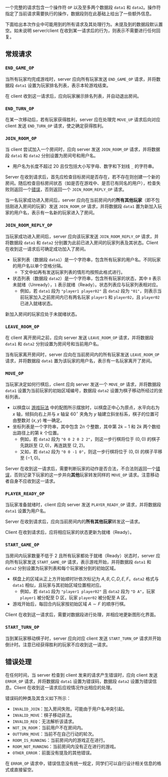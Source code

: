 一个完整的请求包含一个操作符 `OP` 以及至多两个数据段 `data1` 和 `data2`。操作符指定了当前请求需要执行的操作，数据段则在此基础上给出了一些额外信息。

下面给出本次作业中可能用到的所有请求及其处理行为。未提及到的数据段默认置空。如未说明 server/client 在收到某一请求后的行为，则表示不需要进行任何回复。

## 常规请求

### `END_GAME_OP`

当所有玩家均完成游戏时，server 应向所有玩家发送 `END_GAME_OP` 请求，并将数据段 `data1` 设置为玩家排名列表，表示本轮游戏结束。

在 client 收到这一请求后，应向玩家展示排名列表，并自动退出房间。

### `END_TURN_OP`

在某一次移动后，若有玩家获得胜利，server 应在处理完 `MOVE_UP` 请求后向对应 client 发送 `END_TURN_OP` 请求，使之确定获得胜利。

### `JOIN_ROOM_OP`

当 client 尝试加入一个房间时，应向 server 发送 `JOIN_ROOM_OP` 请求，并将数据段 `data1` 和 `data2` 分别设置为房间号和用户名。

+ 用户名为长度不超过 $20$ 且仅包括大小写字母、数字和下划线 `_` 的字符串。

Server 在收到请求后，首先应检查目标房间是否存在，若不存在则创建一个新的房间。随后检查目标房间状态（如是否在游戏中、是否已有同名的用户），检查失败则返回一个[错误](#_2)，否则返回一个 `JOIN_ROOM_REPLY_OP` 请求。

当一名玩家成功进入房间后，server 应向在当前房间内的**所有其他玩家**（即不包括刚进入房间的玩家）发送 `JOIN_ROOM_OP` 请求，并将数据段 `data1` 置为新加入玩家的用户名，表示有一名新的玩家进入了房间。

### `JOIN_ROOM_REPLY_OP`

当玩家成功进入房间后，server 应向该玩家发送 `JOIN_ROOM_REPLY_OP` 请求，并将数据段 `data1` 和 `data2` 分别置为此前已进入房间的玩家列表及其状态。Client 在收到这一请求后可确定成功加入了房间。

+ 玩家列表（数据段 `data1`）是一个字符串，包含所有玩家的用户名。不同玩家的用户名以单个空格分隔。
	+ 下文中如再有发送玩家列表的情形均按照此格式进行。
+ 状态列表（数据段 `data2`）是一个字符串，包含所有玩家的状态，其中 `0` 表示未就绪（Unready），`1` 表示就绪（Ready）。状态列表应与玩家列表相对应。
	+ 例如，若 `data1` 段为 `"player1 player02"` 且 `data2` 段为 `"01"`，则表示当前玩家加入之前房间内已有两名玩家 `player1` 和 `player02`，且 `player02` 已进入就绪状态。

新加入房间的玩家应处于未就绪状态。

### `LEAVE_ROOM_OP`

在 client 离开房间之前，应向 server 发送 `LEAVE_ROOM_OP` 请求，并将数据段 `data1` 和 `data2` 分别设置为房间号和当前用户名。

当有玩家离开房间时，server 应向在当前房间内的所有玩家发送 `LEAVE_ROOM_OP` 请求，并将数据段 `data1` 置为该玩家的用户名，表示有一名玩家离开了房间。

### `MOVE_OP`

当玩家决定如何行棋后，client 应向 server 发送一个 `MOVE_OP` 请求，并将数据段 `data1` 设置为当前玩家的初始区域编号，数据段 `data2` 设置为棋子移动所经过的坐标列表。

+ 以棋盘以 [游戏玩法](./inst-introduction.md) 中的配图所示摆放时，以棋盘正中心为原点，水平向右为 $x$ 轴，倾斜向右上并与 $x$ 轴呈 $60 ^\circ$ 夹角为 $y$ 轴建立斜坐标系，棋子的位置可由整数对 $(x, y)$ 唯一确定。
+ 坐标列表是一个字符串，其中包含 $2n$ 个整数，其中第 $2k - 1$ 和 $2k$ 两个数给出路径上的第 $k$ 个位置。
	+ 例如，若 `data2` 段为 `"0 0 2 0 2 2"`，则这一步行棋将位于 $(0, 0)$ 的棋子先跳跃至 $(2, 0)$，再连跳至 $(2, 2)$。
	+ 又如，若 `data2` 段为 `"0 0 -1 0"`，则这一步行棋将位于 $(0, 0)$ 的棋子平移至 $(-1, 0)$。

Server 在收到这一请求后，需要判断玩家的动作是否合法，不合法则返回一个[错误](#_2)，否则记录下玩家的这一步并向**其他**玩家转发同样的 `MOVE_OP` 请求。注意移动者自身不应收到这一请求。

### `PLAYER_READY_OP`

当玩家准备就绪时，client 应向 server 发送 `PLAYER_READY_OP` 请求，并将数据段 `data1` 设置为用户名。

Server 在收到请求后，应向当前房间内的**所有其他玩家**转发这一请求。

Client 在收到请求后，应将相应玩家的状态更新为就绪（Ready）。

### `START_GAME_OP`

当房间内玩家数量不低于 $2$ 且所有玩家都处于就绪（Ready）状态时，server 应向所有玩家发送 `START_GAME_OP` 请求，表示游戏开始，并将数据段 `data1` 和 `data2` 分别设置为玩家列表和每个玩家被分到的初始区域。

+ 棋盘上的区域从正上方开始顺时针依次标记为 $A, B, C, D, E,  F$。`data2` 格式与 `data1` 相似，且玩家与其初始区域位置相对应。
	+ 例如，若 `data1` 段为 `"player1 player02"` 且 `data2` 段为 `"D A"`，玩家 `player1` 被分配至 D 区，玩家 `player02` 被分配至 A 区。
+ 游戏开始后，每回合内玩家按初始区域 $A \sim F$ 的顺序行棋。

Client 在收到这一请求后，需要对数据段进行处理，并相应地更新图形化界面。

### `START_TURN_OP`

当到某玩家移动棋子时，server 应向对应 client 发送 `START_TURN_OP` 请求并开始倒计时。注意已经获得胜利的玩家不应收到这一请求。

## 错误处理

在任何时间，当 server 检查到 client 发来的请求产生错误时，应向 client 发送 `ERROR_OP` 请求，并将数据段 `data1` 设置为错误码，数据段 `data2` 设置为错误信息。Client 在收到这一请求后应视情况作出相应的处理。

错误码的种类及其含义如下所示：

+ `INVALID_JOIN`：加入房间失败。可能由于用户名冲突引起。
+ `INVALID_MOVE`：棋子移动非法。
+ `INVALID_REQ`：无法解析该请求。
+ `NOT_IN_ROOM`：当前用户不在房间内。
+ `OUTTURN_MOVE`：当前不在自己行动的轮次。
+ `ROOM_IS_RUNNING`：当前房间内的游戏正在进行。
+ `ROOM_NOT_RUNNING`：当前房间内没有正在进行的游戏。
+ `OTHER_ERROR`：前面没有提及的其他错误。

在 `ERROR_OP` 请求中，错误信息没有统一规定，同学们可以自行设计相关信息的格式或直接留空。

